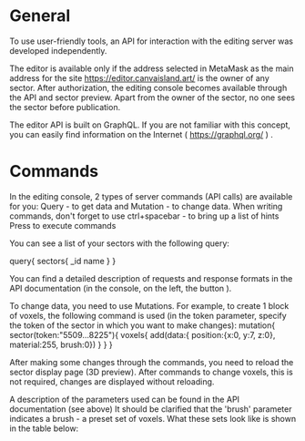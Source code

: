 # General


To use user-friendly tools, an API for interaction with the editing server was developed independently.

The editor is available only if the address selected in MetaMask as the main address for the site https://editor.canvaisland.art/ is the owner of any sector. After authorization, the editing console becomes available through the API and sector preview. Apart from the owner of the sector, no one sees the sector before publication.

The editor API is built on GraphQL. If you are not familiar with this concept, you can easily find information on the Internet ( https://graphql.org/ ) .

# Commands

In the editing console, 2 types of server commands (API calls) are available for you: Query - to get data and Mutation - to change data. When writing commands, don't forget to use ctrl+spacebar - to bring up a list of hints
Press to execute commands 

You can see a list of your sectors with the following query:


query{
sectors{
 	_id
 	name
  }
}


You can find a detailed description of requests and response formats in the API documentation (in the console, on the left, the button ).
 
	
To change data, you need to use Mutations. For example, to create 1 block of voxels, the following command is used (in the token parameter, specify the token of the sector in which you want to make changes):
mutation{
  sector(token:"5509…8225"){
    voxels{
      add(data:{
        position:{x:0, y:7, z:0},
        material:255,
        brush:0})
    }
  }
}

 

After making some changes through the commands, you need to reload the sector display page (3D preview). After commands to change voxels, this is not required, changes are displayed without reloading.

  

A description of the parameters used can be found in the API documentation (see above)
	It should be clarified that the 'brush' parameter indicates a brush - a preset set of voxels. What these sets look like is shown in the table below:
  
  
  
